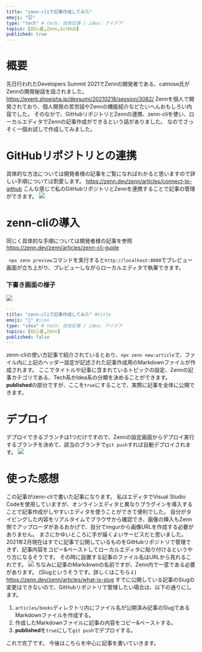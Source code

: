 ```yaml
---
title: "zenn-cliで記事作成してみた"
emoji: "🐭"
type: "tech" # tech: 技術記事 / idea: アイデア
topics: [初心者,Zenn,GitHub]
published: true
---
```

# 概要
先日行われたDevelopers Summit 2021でZennの開発者である、catnose氏がZennの開発秘話を話されました。
https://event.shoeisha.jp/devsumi/20210218/session/3082/
Zennを個人で開発されており、個人開発の苦労話やZennの機能紹介などたいへんおもしろい内容でした。
そのなかで、GitHubリポジトリとZennの連携、zenn-cliを使い、ローカルエディタでZennの記事作成ができるという話がありました。
なのでさっそく一個お試しで作成してみました。

# GitHubリポジトリとの連携
具体的な方法については開発者様の記事をご覧になればわかると思いますので詳しい手順については割愛します。
https://zenn.dev/zenn/articles/connect-to-github
こんな感じで私のGitHubリポジトリとZennを連携することで記事の管理ができます。
![](https://storage.googleapis.com/zenn-user-upload/no78w5u2tf85f0vjed3i1183uf7z)

# zenn-cliの導入
同じく具体的な手順については開発者様の記事を参照
https://zenn.dev/zenn/articles/zenn-cli-guide

` npx zenn preview`コマンドを実行すると`http://localhost:8000`でプレビュー画面が立ち上がり、プレビューしながらローカルエディタで執筆できます。

### 下書き画面の様子
![](https://storage.googleapis.com/zenn-user-upload/vvj51qf1nkj3vbcq6z08cuz6x2ji)

```yaml
---
title: "zenn-cliで記事作成してみた" #title
emoji: "🐁" #icon
type: "idea" # tech: 技術記事 / idea: アイデア
topics: [初心者,Zenn]
published: false
---
```

zenn-cliの使い方記事で紹介されているとおり、`npx zenn new:article`で、ファイル内に上記のヘッダー設定が記述された記事作成用のMarkdownファイルが作成されます。
ここでタイトルや記事に含まれているトピックの設定、Zennの記事カテゴリである、Tech系かIdea系の分類を決めることができます。
**published**の部分ですが、ここを`true`にすることで、実際に記事を全体に公開できます。

# デプロイ
デプロイできるブランチは1つだけですので、Zennの設定画面からデプロイ実行するブランチを決めて、該当のブランチで`git push`すれば自動デプロイされます。
![](https://storage.googleapis.com/zenn-user-upload/vc06ql2xnwo5n9tcgi2qbk4a9i1e)

# 使った感想
この記事がzenn-cliで書いた記事になります。
私はエディタでVisual Studio Codeを使用していますが、オンラインエディタと異なりプラグインを導入することで記事作成がしやすいエディタを使うことができて便利でした。
自分がタイピングした内容をリアルタイムでブラウザから確認でき、画像の挿入もZenn側でアップローダがあるおかげで、自分でimgurから画像URLを作成する必要がありません。
まさにかゆいところに手が届くよいサービスだと思いました。
2021年2月現在はすでに記事で公開しているものをGitHubリポジトリで管理できず、記事内容をコピー&ペーストしてローカルエディタに貼り付けるというやり方になるそうです。
その時に設置する記事のファイル名はURLから見れるこれです。
![](https://storage.googleapis.com/zenn-user-upload/bbgts9c54qos0cehtvipvlwelpyl)
ちなみに記事のMarkdownの名前ですが、Zenn内で一意である必要があります。
(Slugというそうです。詳しくはこちら⇓)
https://zenn.dev/zenn/articles/what-is-slug
すでに公開している記事のSlugの変更はできないので、GitHubリポジトリで管理したい場合は、以下の通りにします。

1. `articles/books`ディレクトリ内にファイル名が公開済み記事のSlugであるMarkdownファイルを作成する。
2. 作成したMarkdownファイルに記事の内容をコピー&ペーストする。
3. **published**を`true`にして`git push`でデプロイする。

これで完了です。
今後はこちらを中心に記事を書いていきます。